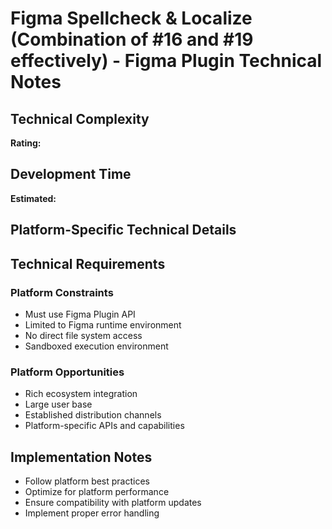 # Figma Spellcheck & Localize (Combination of #16 and #19 effectively) - Figma Plugin Technical Notes

## Technical Complexity
**Rating:** 

## Development Time
**Estimated:** 

## Platform-Specific Technical Details


## Technical Requirements

### Platform Constraints
- Must use Figma Plugin API
- Limited to Figma runtime environment
- No direct file system access
- Sandboxed execution environment

### Platform Opportunities
- Rich ecosystem integration
- Large user base
- Established distribution channels
- Platform-specific APIs and capabilities

## Implementation Notes
- Follow platform best practices
- Optimize for platform performance
- Ensure compatibility with platform updates
- Implement proper error handling
